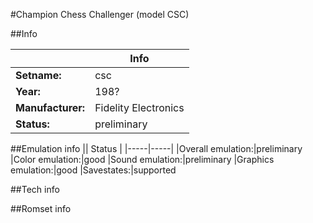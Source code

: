 #Champion Chess Challenger (model CSC)

##Info

||Info|
|-----|-----|
|**Setname:**|csc
|**Year:**|198?
|**Manufacturer:**|Fidelity Electronics
|**Status:**|preliminary

##Emulation info
|| Status |
|-----|-----|
|Overall emulation:|preliminary
|Color emulation:|good
|Sound emulation:|preliminary
|Graphics emulation:|good
|Savestates:|supported

##Tech info

##Romset info

<!--- START OF EDITED COMMENT DO NOT TOUCH TEXT ABOVE-->
